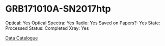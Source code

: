 # GRB171010A-SN2017htp

Optical: Yes
Optical Spectra: Yes
Radio: Yes
Saved on Papers?: Yes
State: Processed
Status: Completed
Xray: Yes

[Data Catalogue](GRB171010A-SN2017htp%201b65bfcdd6964fd2a87d93a917989a9f/Data%20Catalogue%2080617b50a24544139275b0dda9fe68ce.csv)